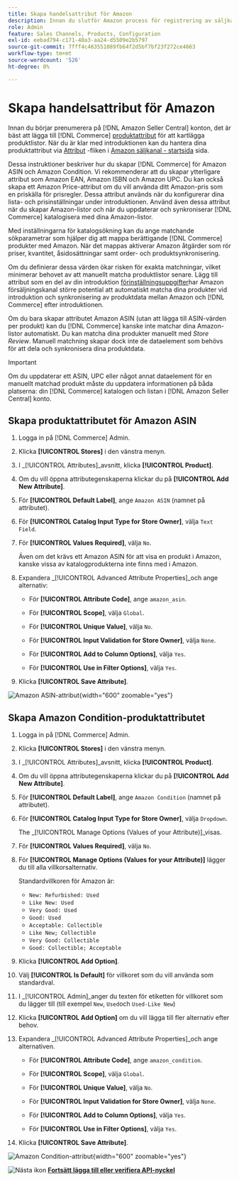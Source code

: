 ```yaml
---
title: Skapa handelsattribut för Amazon
description: Innan du slutför Amazon process för registrering av säljkanaler måste du se till att du har de [!UICONTROL Commerce] produktattribut.
role: Admin
feature: Sales Channels, Products, Configuration
exl-id: eebad794-c171-40a3-aa24-d5509e2b5797
source-git-commit: 7fff4c463551089fb64f2d5bf7bf23f272ce4663
workflow-type: tm+mt
source-wordcount: '526'
ht-degree: 0%

---
```


# Skapa handelsattribut för Amazon

Innan du börjar prenumerera på [!DNL Amazon Seller Central] konton, det är bäst att lägga till [!DNL Commerce] [produktattribut](https://experienceleague.adobe.com/docs/commerce-admin/catalog/product-attributes/product-attributes.html) för att kartlägga produktlistor. När du är klar med introduktionen kan du hantera dina produktattribut via [Attribut](./managing-attributes.md) -fliken i [Amazon säljkanal - startsida](./amazon-sales-channel-home.md) sida.

Dessa instruktioner beskriver hur du skapar [!DNL Commerce] för Amazon ASIN och Amazon Condition. Vi rekommenderar att du skapar ytterligare attribut som Amazon EAN, Amazon ISBN och Amazon UPC. Du kan också skapa ett Amazon Price-attribut om du vill använda ditt Amazon-pris som en priskälla för prisregler. Dessa attribut används när du konfigurerar dina lista- och prisinställningar under introduktionen. Använd även dessa attribut när du skapar Amazon-listor och när du uppdaterar och synkroniserar [!DNL Commerce] katalogisera med dina Amazon-listor.

Med inställningarna för katalogsökning kan du ange matchande sökparametrar som hjälper dig att mappa berättigande [!DNL Commerce] produkter med Amazon. När det mappas aktiverar Amazon åtgärder som rör priser, kvantitet, åsidosättningar samt order- och produktsynkronisering.

Om du definierar dessa värden ökar risken för exakta matchningar, vilket minimerar behovet av att manuellt matcha produktlistor senare. Lägg till attribut som en del av din introduktion [förinställningsuppgifter](./amazon-pre-setup-tasks.md)har Amazon försäljningskanal större potential att automatiskt matcha dina produkter vid introduktion och synkronisering av produktdata mellan Amazon och [!DNL Commerce] efter introduktionen.

Om du bara skapar attributet Amazon ASIN (utan att lägga till ASIN-värden per produkt) kan du [!DNL Commerce] kanske inte matchar dina Amazon-listor automatiskt. Du kan matcha dina produkter manuellt med _Store Review_. Manuell matchning skapar dock inte de dataelement som behövs för att dela och synkronisera dina produktdata.

>[!IMPORTANT]
>
>Om du uppdaterar ett ASIN, UPC eller något annat dataelement för en manuellt matchad produkt måste du uppdatera informationen på båda platserna: din [!DNL Commerce] katalogen och listan i [!DNL Amazon Seller Central] konto.

## Skapa produktattributet för Amazon ASIN

1. Logga in på [!DNL Commerce] Admin.

1. Klicka **[!UICONTROL Stores]** i den vänstra menyn.

1. I _[!UICONTROL Attributes]_avsnitt, klicka **[!UICONTROL Product]**.

1. Om du vill öppna attributegenskaperna klickar du på **[!UICONTROL Add New Attribute]**.

1. För **[!UICONTROL Default Label]**, ange `Amazon ASIN` (namnet på attributet).

1. För **[!UICONTROL Catalog Input Type for Store Owner]**, välja `Text Field`.

1. För **[!UICONTROL Values Required]**, välja `No`.

   Även om det krävs ett Amazon ASIN för att visa en produkt i Amazon, kanske vissa av katalogprodukterna inte finns med i Amazon.

1. Expandera _[!UICONTROL Advanced Attribute Properties]_och ange alternativ:

   - För **[!UICONTROL Attribute Code]**, ange `amazon_asin`.

   - För **[!UICONTROL Scope]**, välja `Global`.

   - För **[!UICONTROL Unique Value]**, välja `No`.

   - För **[!UICONTROL Input Validation for Store Owner]**, välja `None`.

   - För **[!UICONTROL Add to Column Options]**, välja `Yes`.

   - För **[!UICONTROL Use in Filter Options]**, välja `Yes`.

1. Klicka **[!UICONTROL Save Attribute]**.

![Amazon ASIN-attribut](assets/creating-asin-attribute.png){width="600" zoomable="yes"}

## Skapa Amazon Condition-produktattributet

1. Logga in på [!DNL Commerce] Admin.

1. Klicka **[!UICONTROL Stores]** i den vänstra menyn.

1. I _[!UICONTROL Attributes]_avsnitt, klicka **[!UICONTROL Product]**.

1. Om du vill öppna attributegenskaperna klickar du på **[!UICONTROL Add New Attribute]**.

1. För **[!UICONTROL Default Label]**, ange `Amazon Condition` (namnet på attributet).

1. För **[!UICONTROL Catalog Input Type for Store Owner]**, välja `Dropdown`.

   The _[!UICONTROL Manage Options (Values of your Attribute)]_visas.

1. För **[!UICONTROL Values Required]**, välja `No`.

1. För **[!UICONTROL Manage Options (Values for your Attribute)]** lägger du till alla villkorsalternativ.

   Standardvillkoren för Amazon är:

   - `New: Refurbished: Used`
   - `Like New: Used`
   - `Very Good: Used`
   - `Good: Used`
   - `Acceptable: Collectible`
   - `Like New; Collectible`
   - `Very Good: Collectible`
   - `Good: Collectible; Acceptable`

1. Klicka **[!UICONTROL Add Option]**.

1. Välj **[!UICONTROL Is Default]** för villkoret som du vill använda som standardval.

1. I _[!UICONTROL Admin]_anger du texten för etiketten för villkoret som du lägger till (till exempel `New`, `Used`och `Used-Like New`)

1. Klicka **[!UICONTROL Add Option]** om du vill lägga till fler alternativ efter behov.

1. Expandera _[!UICONTROL Advanced Attribute Properties]_och ange alternativen.

   - För **[!UICONTROL Attribute Code]**, ange `amazon_condition`.

   - För **[!UICONTROL Scope]**, välja `Global`.

   - För **[!UICONTROL Unique Value]**, välja `No`.

   - För **[!UICONTROL Input Validation for Store Owner]**, välja `None`.

   - För **[!UICONTROL Add to Column Options]**, välja `Yes`.

   - För **[!UICONTROL Use in Filter Options]**, välja `Yes`.

1. Klicka **[!UICONTROL Save Attribute]**.

![Amazon Condition-attribut](assets/creating-amazon-condition-attribute.png){width="600" zoomable="yes"}

![Nästa ikon](assets/btn-next.png) [**Fortsätt lägga till eller verifiera API-nyckel**](./amazon-verify-api-key.md)
